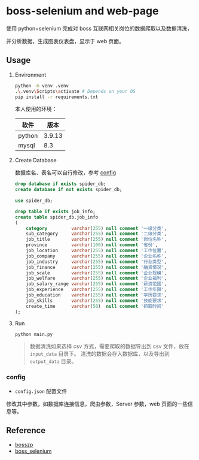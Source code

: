 # boss-selenium and web-page

使用 python+selenium 完成对 boss 互联网相关岗位的数据爬取以及数据清洗，

并分析数据，生成图表仪表盘，显示于 web 页面。

## Usage

1. Environment

    ```bash
    python -m venv .venv
    .\.venv\Scripts\activate # Depends on your OS
    pip install -r requirements.txt
    ```

    本人使用的环境：

    | 软件 | 版本 |
    | --- | --- |
    | python | 3.9.13 |
    | mysql | 8.3 |

2. Create Database

    数据库名、表名可以自行修改，参考 [config](#config)

    ```sql
    drop database if exists spider_db;
    create database if not exists spider_db;
        
    use spider_db;

    drop table if exists job_info;
    create table spider_db.job_info
    (
        category         varchar(255) null comment '一级分类',
        sub_category     varchar(255) null comment '二级分类',
        job_title        varchar(255) null comment '岗位名称',
        province         varchar(100) null comment '省份',
        job_location     varchar(255) null comment '工作位置',
        job_company      varchar(255) null comment '企业名称',
        job_industry     varchar(255) null comment '行业类型',
        job_finance      varchar(255) null comment '融资情况',
        job_scale        varchar(255) null comment '企业规模',
        job_welfare      varchar(255) null comment '企业福利',
        job_salary_range varchar(255) null comment '薪资范围',
        job_experience   varchar(255) null comment '工作年限',
        job_education    varchar(255) null comment '学历要求',
        job_skills       varchar(255) null comment '技能要求',
        create_time      varchar(50)  null comment '抓取时间'
    );
    ```

3. Run

    ```bash
    python main.py
    ```

    > 数据清洗如果选择 csv 方式，需要爬取的数据导出到 csv 文件，放在 `input_data` 目录下。
    > 清洗的数据会存入数据库，以及导出到 `output_data` 目录。

### config

- `config.json` 配置文件

修改其中参数，如数据库连接信息，爬虫参数，Server 参数，web 页面的一些信息等。

## Reference

- [bosszp](https://github.com/jhcoco/bosszp)
- [boss_selenium](https://github.com/jhcoco/bosszp-selenium)
